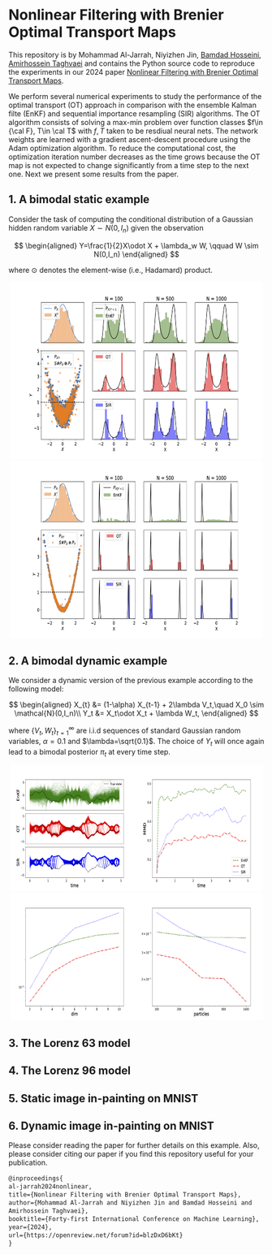 # Nonlinear Filtering with Brenier Optimal Transport Maps

This repository is by Mohammad Al-Jarrah, Niyizhen Jin, [Bamdad Hosseini](https://bamdadhosseini.org/), [Amirhossein Taghvaei](https://www.aa.washington.edu/facultyfinder/amir-taghvaei) and contains the Python source code to reproduce the experiments in our 2024 paper [Nonlinear Filtering with Brenier Optimal Transport Maps](https://openreview.net/forum?id=blzDxD6bKt). 


We perform several numerical experiments to study the performance of the optimal transport (OT) approach in comparison with the ensemble Kalman filte (EnKF) and sequential importance resampling (SIR) algorithms.  The OT algorithm consists of solving a max-min problem over function classes $f\in {\cal F}, T\in \cal T$ with $f, T$ 
taken to be resdiual neural nets. The network weights are learned with a gradient ascent-descent procedure using the Adam optimization algorithm. To reduce the computational cost, the optimization iteration number decreases as the time grows because the OT map is not expected to change significantly from a time step to the next one. Next we present some results from the paper.

## 1. A bimodal static example
Consider the task of computing the conditional distribution of a Gaussian hidden random variable $X \sim N(0,I_n)$ given the observation

$$
\begin{aligned} 
    Y=\frac{1}{2}X\odot X + \lambda_w W, \qquad W \sim N(0,I_n)
\end{aligned}
$$

where $\odot$ denotes the element-wise (i.e., Hadamard) product.

<p align="center">
<img src="/images/squared_static_example.png" width="500" height="350"> <img src="/images/squared_static_example_high_SNR.png" width="500" height="350">
</p>


## 2. A bimodal dynamic example
We consider a dynamic version of the previous example according to the following model:

$$
\begin{aligned}
    X_{t} &= (1-\alpha) X_{t-1} + 2\lambda V_t,\quad X_0 \sim \mathcal{N}(0,I_n)\\
    Y_t &= X_t\odot X_t + \lambda W_t,
\end{aligned}
$$

where $\{V_t,W_t\}_{t=1}^\infty$ are i.i.d sequences of standard Gaussian random variables, $\alpha=0.1$ and $\lambda=\sqrt{0.1}$. The choice of $Y_t$ 
will once again lead to a bimodal posterior $\pi_t$ at every time step.

<p align="center">
<img src="/images/xx_states.png" width="250" height="250"><img src="/images/xx_mmd.png" width="250" height="250"><img src="/images/dynamic_example_d_vs_mmd.png" width="250" height="250"><img src="/images/dynamic_example_N_vs_mmd.png" width="250" height="250">
</p>


## 3. The Lorenz 63 model

## 4. The Lorenz 96 model

## 5. Static image in-painting on MNIST

## 6. Dynamic image in-painting on MNIST


Please consider reading the paper for further details on this example. Also, please consider citing our paper if you find this repository useful for your publication.

```
@inproceedings{
al-jarrah2024nonlinear,
title={Nonlinear Filtering with Brenier Optimal Transport Maps},
author={Mohammad Al-Jarrah and Niyizhen Jin and Bamdad Hosseini and Amirhossein Taghvaei},
booktitle={Forty-first International Conference on Machine Learning},
year={2024},
url={https://openreview.net/forum?id=blzDxD6bKt}
}
```


